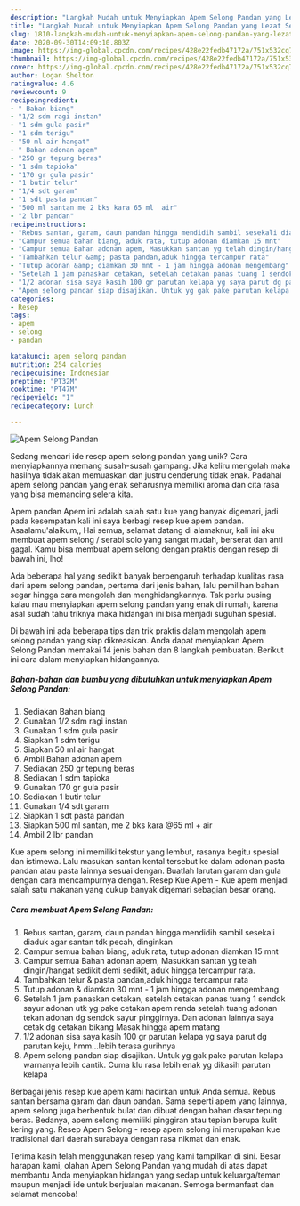 ```yaml
---
description: "Langkah Mudah untuk Menyiapkan Apem Selong Pandan yang Lezat Sekali"
title: "Langkah Mudah untuk Menyiapkan Apem Selong Pandan yang Lezat Sekali"
slug: 1810-langkah-mudah-untuk-menyiapkan-apem-selong-pandan-yang-lezat-sekali
date: 2020-09-30T14:09:10.803Z
image: https://img-global.cpcdn.com/recipes/428e22fedb47172a/751x532cq70/apem-selong-pandan-foto-resep-utama.jpg
thumbnail: https://img-global.cpcdn.com/recipes/428e22fedb47172a/751x532cq70/apem-selong-pandan-foto-resep-utama.jpg
cover: https://img-global.cpcdn.com/recipes/428e22fedb47172a/751x532cq70/apem-selong-pandan-foto-resep-utama.jpg
author: Logan Shelton
ratingvalue: 4.6
reviewcount: 9
recipeingredient:
- " Bahan biang"
- "1/2 sdm ragi instan"
- "1 sdm gula pasir"
- "1 sdm terigu"
- "50 ml air hangat"
- " Bahan adonan apem"
- "250 gr tepung beras"
- "1 sdm tapioka"
- "170 gr gula pasir"
- "1 butir telur"
- "1/4 sdt garam"
- "1 sdt pasta pandan"
- "500 ml santan me 2 bks kara 65 ml  air"
- "2 lbr pandan"
recipeinstructions:
- "Rebus santan, garam, daun pandan hingga mendidih sambil sesekali diaduk agar santan tdk pecah, dinginkan"
- "Campur semua bahan biang, aduk rata, tutup adonan diamkan 15 mnt"
- "Campur semua Bahan adonan apem, Masukkan santan yg telah dingin/hangat sedikit demi sedikit, aduk hingga tercampur rata."
- "Tambahkan telur &amp; pasta pandan,aduk hingga tercampur rata"
- "Tutup adonan &amp; diamkan 30 mnt - 1 jam hingga adonan mengembang"
- "Setelah 1 jam panaskan cetakan, setelah cetakan panas tuang 1 sendok sayur adonan utk yg pake cetakan apem renda setelah tuang adonan tekan adonan dg sendok sayur pinggirnya. Dan adonan lainnya saya cetak dg cetakan bikang Masak hingga apem matang"
- "1/2 adonan sisa saya kasih 100 gr parutan kelapa yg saya parut dg parutan keju, hmm...lebih terasa gurihnya"
- "Apem selong pandan siap disajikan. Untuk yg gak pake parutan kelapa warnanya lebih cantik. Cuma klu rasa lebih enak yg dikasih parutan kelapa"
categories:
- Resep
tags:
- apem
- selong
- pandan

katakunci: apem selong pandan 
nutrition: 254 calories
recipecuisine: Indonesian
preptime: "PT32M"
cooktime: "PT47M"
recipeyield: "1"
recipecategory: Lunch

---
```



![Apem Selong Pandan](https://img-global.cpcdn.com/recipes/428e22fedb47172a/751x532cq70/apem-selong-pandan-foto-resep-utama.jpg)

Sedang mencari ide resep apem selong pandan yang unik? Cara menyiapkannya memang susah-susah gampang. Jika keliru mengolah maka hasilnya tidak akan memuaskan dan justru cenderung tidak enak. Padahal apem selong pandan yang enak seharusnya memiliki aroma dan cita rasa yang bisa memancing selera kita.

Apem pandan Apem ini adalah salah satu kue yang banyak digemari, jadi pada kesempatan kali ini saya berbagi resep kue apem pandan. Asaalamu&#39;alaikum,, Hai semua, selamat datang di alamaknur, kali ini aku membuat apem selong / serabi solo yang sangat mudah, berserat dan anti gagal. Kamu bisa membuat apem selong dengan praktis dengan resep di bawah ini, lho!

Ada beberapa hal yang sedikit banyak berpengaruh terhadap kualitas rasa dari apem selong pandan, pertama dari jenis bahan, lalu pemilihan bahan segar hingga cara mengolah dan menghidangkannya. Tak perlu pusing kalau mau menyiapkan apem selong pandan yang enak di rumah, karena asal sudah tahu triknya maka hidangan ini bisa menjadi suguhan spesial.


Di bawah ini ada beberapa tips dan trik praktis dalam mengolah apem selong pandan yang siap dikreasikan. Anda dapat menyiapkan Apem Selong Pandan memakai 14 jenis bahan dan 8 langkah pembuatan. Berikut ini cara dalam menyiapkan hidangannya.

<!--inarticleads1-->

##### Bahan-bahan dan bumbu yang dibutuhkan untuk menyiapkan Apem Selong Pandan:

1. Sediakan  Bahan biang
1. Gunakan 1/2 sdm ragi instan
1. Gunakan 1 sdm gula pasir
1. Siapkan 1 sdm terigu
1. Siapkan 50 ml air hangat
1. Ambil  Bahan adonan apem
1. Sediakan 250 gr tepung beras
1. Sediakan 1 sdm tapioka
1. Gunakan 170 gr gula pasir
1. Sediakan 1 butir telur
1. Gunakan 1/4 sdt garam
1. Siapkan 1 sdt pasta pandan
1. Siapkan 500 ml santan, me 2 bks kara @65 ml + air
1. Ambil 2 lbr pandan


Kue apem selong ini memiliki tekstur yang lembut, rasanya begitu spesial dan istimewa. Lalu masukan santan kental tersebut ke dalam adonan pasta pandan atau pasta lainnya sesuai dengan. Buatlah larutan garam dan gula dengan cara mencampurnya dengan. Resep Kue Apem - Kue apem menjadi salah satu makanan yang cukup banyak digemari sebagian besar orang. 

<!--inarticleads2-->

##### Cara membuat Apem Selong Pandan:

1. Rebus santan, garam, daun pandan hingga mendidih sambil sesekali diaduk agar santan tdk pecah, dinginkan
1. Campur semua bahan biang, aduk rata, tutup adonan diamkan 15 mnt
1. Campur semua Bahan adonan apem, Masukkan santan yg telah dingin/hangat sedikit demi sedikit, aduk hingga tercampur rata.
1. Tambahkan telur &amp; pasta pandan,aduk hingga tercampur rata
1. Tutup adonan &amp; diamkan 30 mnt - 1 jam hingga adonan mengembang
1. Setelah 1 jam panaskan cetakan, setelah cetakan panas tuang 1 sendok sayur adonan utk yg pake cetakan apem renda setelah tuang adonan tekan adonan dg sendok sayur pinggirnya. Dan adonan lainnya saya cetak dg cetakan bikang Masak hingga apem matang
1. 1/2 adonan sisa saya kasih 100 gr parutan kelapa yg saya parut dg parutan keju, hmm...lebih terasa gurihnya
1. Apem selong pandan siap disajikan. Untuk yg gak pake parutan kelapa warnanya lebih cantik. Cuma klu rasa lebih enak yg dikasih parutan kelapa


Berbagai jenis resep kue apem kami hadirkan untuk Anda semua. Rebus santan bersama garam dan daun pandan. Sama seperti apem yang lainnya, apem selong juga berbentuk bulat dan dibuat dengan bahan dasar tepung beras. Bedanya, apem selong memiliki pinggiran atau tepian berupa kulit kering yang. Resep Apem Selong - resep apem selong ini merupakan kue tradisional dari daerah surabaya dengan rasa nikmat dan enak. 

Terima kasih telah menggunakan resep yang kami tampilkan di sini. Besar harapan kami, olahan Apem Selong Pandan yang mudah di atas dapat membantu Anda menyiapkan hidangan yang sedap untuk keluarga/teman maupun menjadi ide untuk berjualan makanan. Semoga bermanfaat dan selamat mencoba!
